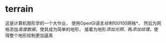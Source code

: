 # terrain

这是计算机图形学的一个大作业，
使用OpenGl语言*绘制100*100网格*，
然后为网格添加*高度数据*，使其成为简单的地形，
接着为地形*添加光照*、再*添加纹理*，使得整个地形绘制更加逼真

